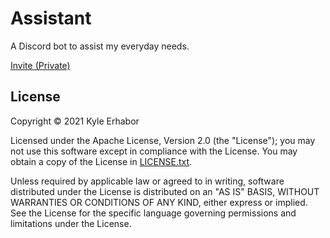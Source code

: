 # Assistant

A Discord bot to assist my everyday needs.

[Invite (Private)](https://discord.com/api/oauth2/authorize?client_id=856158596344709130&permissions=0&scope=bot%20applications.commands)

## License

Copyright © 2021 Kyle Erhabor

Licensed under the Apache License, Version 2.0 (the "License"); you may not use this software except in compliance with
the License. You may obtain a copy of the License in [LICENSE.txt](./LICENSE.txt).

Unless required by applicable law or agreed to in writing, software distributed under the License is distributed on an
"AS IS" BASIS, WITHOUT WARRANTIES OR CONDITIONS OF ANY KIND, either express or implied. See the License for the specific
language governing permissions and limitations under the License.
